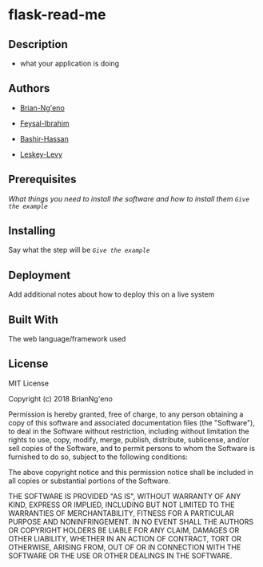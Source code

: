 # flask-read-me
## Description
* what your application is doing


## Authors
* [Brian-Ng'eno](https://github.com/BrianNgeno)
* [Feysal-Ibrahim](https://github.com/feysal-Ibrahim)

* [Bashir-Hassan](https://github.com/billowbashir)

* [Leskey-Levy](https://github.com/leskeylevy)

## Prerequisites
_What things you need to install the software and how to install them_
_`Give the example`_

## Installing
Say what the step will be
_`Give the example`_

## Deployment
Add additional notes about how to deploy this on a live system

## Built With
The web language/framework used

## License
MIT License

Copyright (c) 2018 BrianNg'eno




Permission is hereby granted, free of charge, to any person obtaining a copy
of this software and associated documentation files (the "Software"), to deal
in the Software without restriction, including without limitation the rights
to use, copy, modify, merge, publish, distribute, sublicense, and/or sell
copies of the Software, and to permit persons to whom the Software is
furnished to do so, subject to the following conditions:

The above copyright notice and this permission notice shall be included in all
copies or substantial portions of the Software.

THE SOFTWARE IS PROVIDED "AS IS", WITHOUT WARRANTY OF ANY KIND, EXPRESS OR
IMPLIED, INCLUDING BUT NOT LIMITED TO THE WARRANTIES OF MERCHANTABILITY,
FITNESS FOR A PARTICULAR PURPOSE AND NONINFRINGEMENT. IN NO EVENT SHALL THE
AUTHORS OR COPYRIGHT HOLDERS BE LIABLE FOR ANY CLAIM, DAMAGES OR OTHER
LIABILITY, WHETHER IN AN ACTION OF CONTRACT, TORT OR OTHERWISE, ARISING FROM,
OUT OF OR IN CONNECTION WITH THE SOFTWARE OR THE USE OR OTHER DEALINGS IN THE
SOFTWARE.
